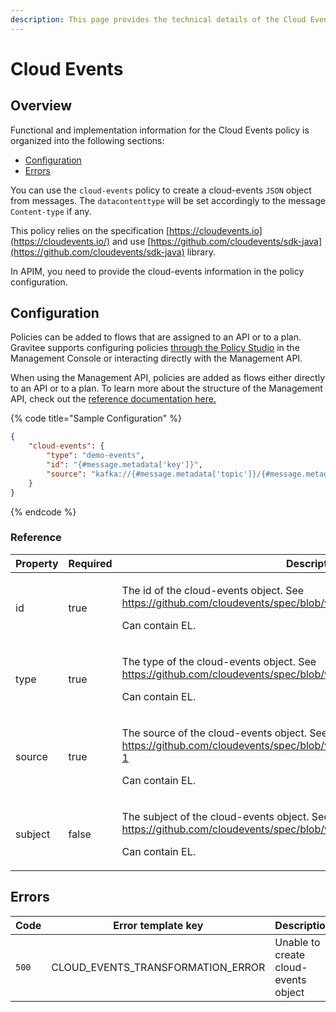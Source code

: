 ```yaml
---
description: This page provides the technical details of the Cloud Events policy
---
```


# Cloud Events

## Overview

Functional and implementation information for the Cloud Events policy is organized into the following sections:

* [Configuration](cloud-events.md#user-content-configuration)
* [Errors](cloud-events.md#user-content-errors)

You can use the `cloud-events` policy to create a cloud-events `JSON` object from messages. The `datacontenttype` will be set accordingly to the message `Content-type` if any.

This policy relies on the specification [https://cloudevents.io](https://cloudevents.io/) and use [https://github.com/cloudevents/sdk-java](https://github.com/cloudevents/sdk-java) library.

In APIM, you need to provide the cloud-events information in the policy configuration.

## Configuration <a href="#user-content-configuration" id="user-content-configuration"></a>

Policies can be added to flows that are assigned to an API or to a plan. Gravitee supports configuring policies [through the Policy Studio](../../guides/policy-design/) in the Management Console or interacting directly with the Management API.

When using the Management API, policies are added as flows either directly to an API or to a plan. To learn more about the structure of the Management API, check out the [reference documentation here.](../management-api-reference/)

{% code title="Sample Configuration" %}
```json
{
    "cloud-events": {
        "type": "demo-events",
        "id": "{#message.metadata['key']}",
        "source": "kafka://{#message.metadata['topic']}/{#message.metadata['partition']}/{#message.metadata['offset']}"
    }
}
```
{% endcode %}

### Reference

<table><thead><tr><th>Property</th><th data-type="checkbox">Required</th><th>Description</th><th>Type</th><th>Default</th></tr></thead><tbody><tr><td>id</td><td>true</td><td><p>The id of the cloud-events object. See <a href="https://github.com/cloudevents/spec/blob/v1.0.2/cloudevents/spec.md#id">https://github.com/cloudevents/spec/blob/v1.0.2/cloudevents/spec.md#id</a></p><p>Can contain EL.</p></td><td>string</td><td></td></tr><tr><td>type</td><td>true</td><td><p>The type of the cloud-events object. See <a href="https://github.com/cloudevents/spec/blob/v1.0.2/cloudevents/spec.md#type">https://github.com/cloudevents/spec/blob/v1.0.2/cloudevents/spec.md#type</a></p><p>Can contain EL.</p></td><td>string</td><td></td></tr><tr><td>source</td><td>true</td><td><p>The source of the cloud-events object. See <a href="https://github.com/cloudevents/spec/blob/v1.0.2/cloudevents/spec.md#source-1">https://github.com/cloudevents/spec/blob/v1.0.2/cloudevents/spec.md#source-1</a></p><p>Can contain EL.</p></td><td>string</td><td></td></tr><tr><td>subject</td><td>false</td><td><p>The subject of the cloud-events object. See <a href="https://github.com/cloudevents/spec/blob/v1.0.2/cloudevents/spec.md#subject%60">https://github.com/cloudevents/spec/blob/v1.0.2/cloudevents/spec.md#subject`</a>.</p><p>Can contain EL.</p></td><td>string</td><td></td></tr></tbody></table>

## Errors <a href="#user-content-errors" id="user-content-errors"></a>

<table><thead><tr><th width="183">Code</th><th>Error template key</th><th>Description</th></tr></thead><tbody><tr><td><code>500</code></td><td>CLOUD_EVENTS_TRANSFORMATION_ERROR</td><td>Unable to create cloud-events object</td></tr></tbody></table>

##
